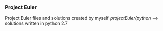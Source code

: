 ### **Project Euler**

Project Euler files and solutions created by myself
*projectEuler/python* --> solutions written in python 2.7
